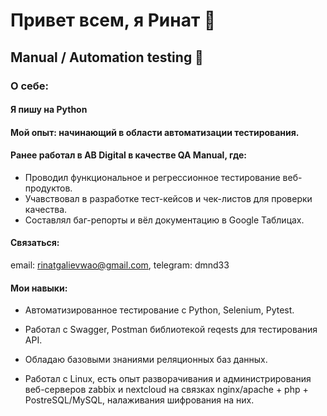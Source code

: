 # Привет всем, я Ринат 👋

## Manual / Automation testing 🔎

### О себе:

#### Я пишу на Python

#### Мой опыт: начинающий в области автоматизации тестирования.
#### Ранее работал в AB Digital в качестве QA Manual, где:
* Проводил функциональное и регрессионное тестирование веб-продуктов.
* Учавствовал в разработке тест-кейсов и чек-листов для проверки качества.
* Составлял баг-репорты и вёл документацию в Google Таблицах.

#### Связаться: 
 email: rinatgalievwao@gmail.com, telegram: dmnd33

#### Мои навыки:

* Автоматизированное тестирование с Python, Selenium, Pytest.

* Работал с Swagger, Postman библиотекой reqests для тестирования API.

* Обладаю базовыми знаниями реляционных баз данных.

* Работал с Linux, есть опыт разворачивания и администрирования веб-серверов zabbix и nextcloud на связках nginx/apache + php + PostreSQL/MySQL, налаживания шифрования на них.

